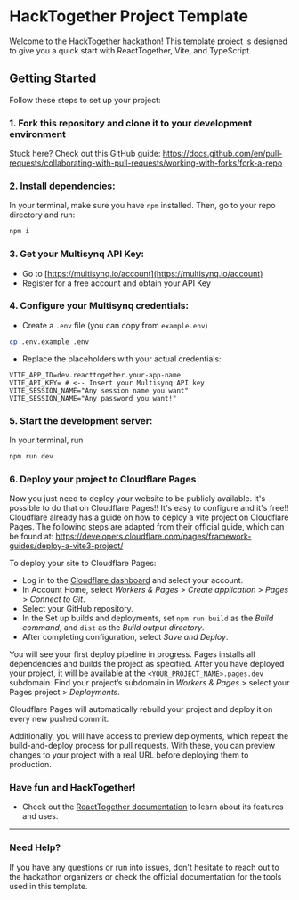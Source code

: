 # HackTogether Project Template

Welcome to the HackTogether hackathon! This template project is designed to give you a quick start with ReactTogether, Vite, and TypeScript.

## Getting Started

Follow these steps to set up your project:

### 1. Fork this repository and clone it to your development environment

Stuck here? Check out this GitHub guide: https://docs.github.com/en/pull-requests/collaborating-with-pull-requests/working-with-forks/fork-a-repo

### 2. Install dependencies:
In your terminal, make sure you have `npm` installed.
Then, go to your repo directory and run:

```bash
npm i
```

### 3. Get your Multisynq API Key:
- Go to [https://multisynq.io/account](https://multisynq.io/account)
- Register for a free account and obtain your API Key

### 4. Configure your Multisynq credentials:

- Create a `.env` file (you can copy from `example.env`)
```bash
cp .env.example .env
```

- Replace the placeholders with your actual credentials:
```
VITE_APP_ID=dev.reacttogether.your-app-name
VITE_API_KEY= # <-- Insert your Multisynq API key
VITE_SESSION_NAME="Any session name you want"
VITE_SESSION_NAME="Any password you want!"
```

### 5. Start the development server:

In your terminal, run
```bash
npm run dev
```

### 6. Deploy your project to Cloudflare Pages

Now you just need to deploy your website to be publicly available. It's possible to do that on Cloudflare Pages!! It's easy to configure and it's free!!
Cloudflare already has a guide on how to deploy a vite project on Cloudflare Pages.
The following steps are adapted from their official guide, which can be found at: https://developers.cloudflare.com/pages/framework-guides/deploy-a-vite3-project/

To deploy your site to Cloudflare Pages:

 * Log in to the [Cloudflare dashboard](https://dash.cloudflare.com/) and select your account.
 * In Account Home, select *Workers & Pages* > *Create application* > *Pages* > *Connect to Git*.
 * Select your GitHub repository.
 * In the Set up builds and deployments, set `npm run build` as the *Build command*, and `dist` as the *Build output directory*.
 * After completing configuration, select *Save and Deploy*.

You will see your first deploy pipeline in progress.
Pages installs all dependencies and builds the project as specified.
After you have deployed your project, it will be available at the `<YOUR_PROJECT_NAME>.pages.dev` subdomain.
Find your project’s subdomain in *Workers & Pages* > select your Pages project > *Deployments*.

Cloudflare Pages will automatically rebuild your project and deploy it on every new pushed commit.

Additionally, you will have access to preview deployments, which repeat the build-and-deploy process for pull requests.
With these, you can preview changes to your project with a real URL before deploying them to production.

### Have fun and HackTogether!

  - Check out the [ReactTogether documentation](https://reacttogether.com/) to learn about its features and uses.

---
### Need Help?
If you have any questions or run into issues, don't hesitate to reach out to the hackathon organizers or check the official documentation for the tools used in this template.
